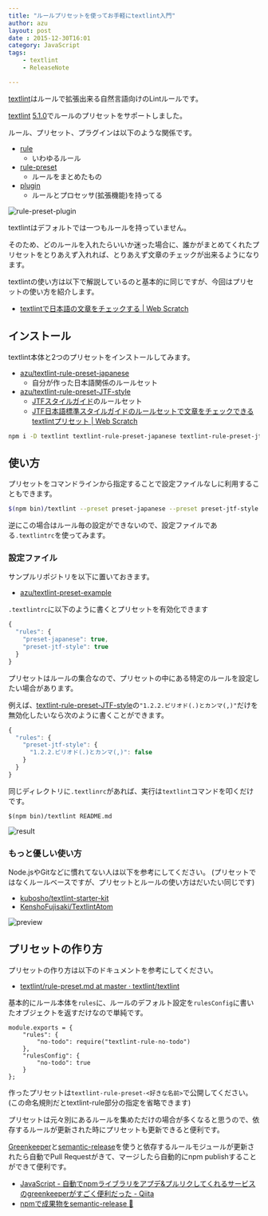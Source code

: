 ```yaml
---
title: "ルールプリセットを使ってお手軽にtextlint入門"
author: azu
layout: post
date : 2015-12-30T16:01
category: JavaScript
tags:
    - textlint
    - ReleaseNote

---
```


[textlint](https://github.com/textlint/textlint "textlint")はルールで拡張出来る自然言語向けのLintルールです。

[textlint](https://github.com/textlint/textlint "textlint") [5.1.0](https://github.com/textlint/textlint/releases/tag/5.1.0 "5.1.0")でルールのプリセットをサポートしました。

ルール、プリセット、プラグインは以下のような関係です。

- [rule](https://github.com/textlint/textlint/tree/master/docs/docs/rule.md)
    - いわゆるルール
- [rule-preset](https://github.com/textlint/textlint/tree/master/docs/docs/rule-preset.md)
    - ルールをまとめたもの
- [plugin](https://github.com/textlint/textlint/tree/master/docs/docs/plugin.md)
    - ルールとプロセッサ(拡張機能)を持ってる

![rule-preset-plugin](https://raw.githubusercontent.com/textlint/textlint/master/docs/resources/rule-preset-plugin.png)

textlintはデフォルトでは一つもルールを持っていません。

そのため、どのルールを入れたらいいか迷った場合に、誰かがまとめてくれたプリセットをとりあえず入れれば、とりあえず文章のチェックが出来るようになります。

textlintの使い方は以下で解説しているのと基本的に同じですが、今回はプリセットの使い方を紹介します。

- [textlintで日本語の文章をチェックする | Web Scratch](http://efcl.info/2015/09/10/introduce-textlint/ "textlintで日本語の文章をチェックする | Web Scratch")

## インストール

textlint本体と2つのプリセットをインストールしてみます。

- [azu/textlint-rule-preset-japanese](https://github.com/azu/textlint-rule-preset-japanese)
	- 自分が作った日本語関係のルールセット
- [azu/textlint-rule-preset-JTF-style](https://github.com/azu/textlint-rule-preset-JTF-style)
	- [JTFスタイルガイド](https://www.jtf.jp/jp/style_guide/styleguide_top.html)のルールセット
	- [JTF日本語標準スタイルガイドのルールセットで文章をチェックできるtextlintプリセット | Web Scratch](http://efcl.info/2015/10/19/textlint-plugin-JTF-style/ "JTF日本語標準スタイルガイドのルールセットで文章をチェックできるtextlintプリセット | Web Scratch")


```sh
npm i -D textlint textlint-rule-preset-japanese textlint-rule-preset-jtf-style
```

## 使い方

プリセットをコマンドラインから指定することで設定ファイルなしに利用することもできます。

```sh
$(npm bin)/textlint --preset preset-japanese --preset preset-jtf-style README.md
```

逆にこの場合はルール毎の設定ができないので、設定ファイルである`.textlintrc`を使ってみます。

### 設定ファイル

サンプルリポジトリを以下に置いておきます。

- [azu/textlint-preset-example](https://github.com/azu/textlint-preset-example "azu/textlint-preset-example")

`.textlintrc`に以下のように書くとプリセットを有効化できます

```js
{
  "rules": {
    "preset-japanese": true,
    "preset-jtf-style": true
  }
}
```

プリセットはルールの集合なので、プリセットの中にある特定のルールを設定したい場合があります。

例えば、[textlint-rule-preset-JTF-style](https://github.com/azu/textlint-rule-preset-JTF-style "textlint-rule-preset-JTF-style")の`"1.2.2.ピリオド(.)とカンマ(,)"`だけを無効化したいなら次のように書くことができます。

```js
{
  "rules": {
    "preset-jtf-style": {
      "1.2.2.ピリオド(.)とカンマ(,)": false
    }
  }
}
```

同じディレクトリに`.textlinrc`があれば、実行は`textlint`コマンドを叩くだけです。

```
$(npm bin)/textlint README.md
```

![result](https://monosnap.com/file/tndweS7k0ZsrVz8yN3olPvD3l2rbTx.png)

### もっと優しい使い方

Node.jsやGitなどに慣れてない人は以下を参考にしてください。
(プリセットではなくルールベースですが、プリセットとルールの使い方はだいたい同じです)

- [kubosho/textlint-starter-kit](https://github.com/kubosho/textlint-starter-kit)
- [KenshoFujisaki/TextlintAtom](https://github.com/KenshoFujisaki/TextlintAtom)


![preview](https://gyazo.com/430f92606e5f5bdb06e0583001a9a2b0.gif)

## プリセットの作り方

プリセットの作り方は以下のドキュメントを参考にしてください。

- [textlint/rule-preset.md at master · textlint/textlint](https://github.com/textlint/textlint/blob/master/docs/rule-preset.md "textlint/rule-preset.md at master · textlint/textlint")

基本的にルール本体を`rules`に、ルールのデフォルト設定を`rulesConfig`に書いたオブジェクトを返すだけなので単純です。

```
module.exports = {
    "rules": {
        "no-todo": require("textlint-rule-no-todo")
    },
    "rulesConfig": {
        "no-todo": true
    }
};
```

作ったプリセットは`textlint-rule-preset-<好きな名前>`で公開してください。
(この命名規則だとtextlint-rule部分の指定を省略できます)

プリセットは元々別にあるルールを集めただけの場合が多くなると思うので、依存するルールが更新された時にプリセットも更新できると便利です。

[Greenkeeper](http://greenkeeper.io/ "Greenkeeper")と[semantic-release](https://github.com/semantic-release/semantic-release "semantic-release")を使うと依存するルールモジュールが更新されたら自動でPull Requestがきて、マージしたら自動的にnpm publishすることができて便利です。

- [JavaScript - 自動でnpmライブラリをアプデ&プルリクしてくれるサービスのgreenkeeperがすごく便利だった - Qiita](http://qiita.com/itkrt2y/items/c0e77a4e3cda173917bb "JavaScript - 自動でnpmライブラリをアプデ&amp;プルリクしてくれるサービスのgreenkeeperがすごく便利だった - Qiita")
- [npmで成果物をsemantic-release :rocket:](http://azu.github.io/slide/niku_sushi/npm-semantic-release.html "npmで成果物をsemantic-release :rocket:")
